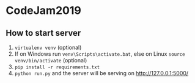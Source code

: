 # CodeJam2019

## How to start server

1) `virtualenv venv` (optional)
2) If on Windows run `venv\Scripts\activate.bat`, else on Linux `source venv/bin/activate` (optional)
3) `pip install -r requirements.txt`
4) `python run.py` and the server will be serving on http://127.0.0.1:5000/